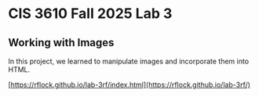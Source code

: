 # CIS 3610 Fall 2025 Lab 3
## Working with Images
In this project, we learned to manipulate images and incorporate them into HTML.

[https://rflock.github.io/lab-3rf/index.html](https://rflock.github.io/lab-3rf/)

